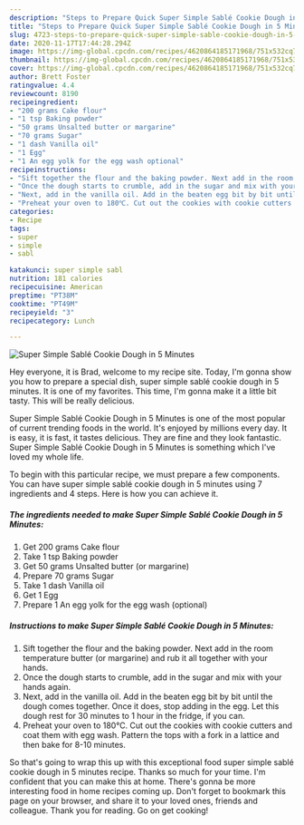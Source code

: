 ```yaml
---
description: "Steps to Prepare Quick Super Simple Sablé Cookie Dough in 5 Minutes"
title: "Steps to Prepare Quick Super Simple Sablé Cookie Dough in 5 Minutes"
slug: 4723-steps-to-prepare-quick-super-simple-sable-cookie-dough-in-5-minutes
date: 2020-11-17T17:44:28.294Z
image: https://img-global.cpcdn.com/recipes/4620864185171968/751x532cq70/super-simple-sable-cookie-dough-in-5-minutes-recipe-main-photo.jpg
thumbnail: https://img-global.cpcdn.com/recipes/4620864185171968/751x532cq70/super-simple-sable-cookie-dough-in-5-minutes-recipe-main-photo.jpg
cover: https://img-global.cpcdn.com/recipes/4620864185171968/751x532cq70/super-simple-sable-cookie-dough-in-5-minutes-recipe-main-photo.jpg
author: Brett Foster
ratingvalue: 4.4
reviewcount: 8190
recipeingredient:
- "200 grams Cake flour"
- "1 tsp Baking powder"
- "50 grams Unsalted butter or margarine"
- "70 grams Sugar"
- "1 dash Vanilla oil"
- "1 Egg"
- "1 An egg yolk for the egg wash optional"
recipeinstructions:
- "Sift together the flour and the baking powder. Next add in the room temperature butter (or margarine) and rub it all together with your hands."
- "Once the dough starts to crumble, add in the sugar and mix with your hands again."
- "Next, add in the vanilla oil. Add in the beaten egg bit by bit until the dough comes together. Once it does, stop adding in the egg. Let this dough rest for 30 minutes to 1 hour in the fridge, if you can."
- "Preheat your oven to 180℃. Cut out the cookies with cookie cutters and coat them with egg wash. Pattern the tops with a fork in a lattice and then bake for 8-10 minutes."
categories:
- Recipe
tags:
- super
- simple
- sabl

katakunci: super simple sabl 
nutrition: 181 calories
recipecuisine: American
preptime: "PT38M"
cooktime: "PT49M"
recipeyield: "3"
recipecategory: Lunch

---
```



![Super Simple Sablé Cookie Dough in 5 Minutes](https://img-global.cpcdn.com/recipes/4620864185171968/751x532cq70/super-simple-sable-cookie-dough-in-5-minutes-recipe-main-photo.jpg)

Hey everyone, it is Brad, welcome to my recipe site. Today, I'm gonna show you how to prepare a special dish, super simple sablé cookie dough in 5 minutes. It is one of my favorites. This time, I'm gonna make it a little bit tasty. This will be really delicious.



Super Simple Sablé Cookie Dough in 5 Minutes is one of the most popular of current trending foods in the world. It's enjoyed by millions every day. It is easy, it is fast, it tastes delicious. They are fine and they look fantastic. Super Simple Sablé Cookie Dough in 5 Minutes is something which I've loved my whole life.


To begin with this particular recipe, we must prepare a few components. You can have super simple sablé cookie dough in 5 minutes using 7 ingredients and 4 steps. Here is how you can achieve it.

<!--inarticleads1-->

##### The ingredients needed to make Super Simple Sablé Cookie Dough in 5 Minutes:

1. Get 200 grams Cake flour
1. Take 1 tsp Baking powder
1. Get 50 grams Unsalted butter (or margarine)
1. Prepare 70 grams Sugar
1. Take 1 dash Vanilla oil
1. Get 1 Egg
1. Prepare 1 An egg yolk for the egg wash (optional)




<!--inarticleads2-->

##### Instructions to make Super Simple Sablé Cookie Dough in 5 Minutes:

1. Sift together the flour and the baking powder. Next add in the room temperature butter (or margarine) and rub it all together with your hands.
1. Once the dough starts to crumble, add in the sugar and mix with your hands again.
1. Next, add in the vanilla oil. Add in the beaten egg bit by bit until the dough comes together. Once it does, stop adding in the egg. Let this dough rest for 30 minutes to 1 hour in the fridge, if you can.
1. Preheat your oven to 180℃. Cut out the cookies with cookie cutters and coat them with egg wash. Pattern the tops with a fork in a lattice and then bake for 8-10 minutes.




So that's going to wrap this up with this exceptional food super simple sablé cookie dough in 5 minutes recipe. Thanks so much for your time. I'm confident that you can make this at home. There's gonna be more interesting food in home recipes coming up. Don't forget to bookmark this page on your browser, and share it to your loved ones, friends and colleague. Thank you for reading. Go on get cooking!
